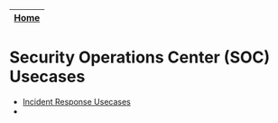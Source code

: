 | [Home](../README.md) |
|----------------------|

# Security Operations Center (SOC) Usecases




- [Incident Response Usecases](./docs/incident-response-usecases.md)
- 
